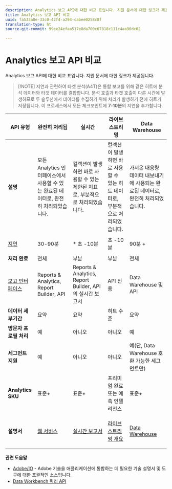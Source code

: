 ```yaml
---
description: Analytics 보고 API에 대한 비교 표입니다. 지원 문서에 대한 링크가 제공됩니다.
title: Analytics 보고 API 비교
uuid: fa533a8e-33c0-42f4-a294-cabee0258c8f
translation-type: ht
source-git-commit: 99ee24efaa517e8da700c67818c111c4aa90dc02

---
```



# Analytics 보고 API 비교

Analytics 보고 API에 대한 비교 표입니다. 지원 문서에 대한 링크가 제공됩니다.

> [!NOTE] 지연과 관련하여 타겟 분석(A4T)은 통합 보고를 위해 같은 히트에 분석 데이터와 타겟 데이터를 결합합니다. 분석 호출과 타겟 호출이 다른 시간에 발생하므로 두 솔루션에서 데이터를 수집하기 위해 처리가 발생하기 전에 히트가 저장됩니다. 이 프로세스에서 모든 체크포인트에 **7-10분**&#x200B;의 지연을 추가합니다.

<table id="table_7AF4FD678D494063ADF459B3CBC3EF3F"> 
 <thead> 
  <tr> 
   <th colname="col1" class="entry"> API 유형 </th> 
   <th colname="col2" class="entry"> 완전히 처리됨 </th> 
   <th colname="col3" class="entry"> 실시간 </th> 
   <th colname="col4" class="entry"> 라이브 스트리밍 </th> 
   <th colname="col5" class="entry"> Data Warehouse </th> 
  </tr> 
 </thead>
 <tbody> 
  <tr> 
   <td colname="col1"> <b>설명</b> </td> 
   <td colname="col2"> 모든 Analytics 인터페이스에서 사용할 수 있는 완료된 데이터로, 완전히 처리되었습니다. </td> 
   <td colname="col3"> 컬렉션이 발생하면 바로 사용할 수 있는 제한된 지표로, 부분적으로 처리되었습니다. </td> 
   <td colname="col4"> 컬렉션이 발생하면 바로 사용할 수 있는 히트 데이터로, 부분적으로 처리되었습니다. </td> 
   <td colname="col5"> 가져온 대용량 데이터 내보내기에 사용되는 완료된 데이터로, 완전히 처리되었습니다. </td> 
  </tr> 
  <tr> 
   <td colname="col1"> <p><a href="https://marketing.adobe.com/resources/help/en_US/analytics/whitepapers/analytics-data-availability.pdf"  > 지연</a> </p> </td> 
   <td colname="col2"> 30-90분 </td> 
   <td colname="col3"> * 초 -10분 </td> 
   <td colname="col4"> 초 -10분 </td> 
   <td colname="col5"> 90분 + </td> 
  </tr> 
  <tr> 
   <td colname="col1"> <b>처리 완료</b> </td> 
   <td colname="col2"> 전체 </td> 
   <td colname="col3"> 부분 </td> 
   <td colname="col4"> 부분 </td> 
   <td colname="col5"> 전체 </td> 
  </tr> 
  <tr> 
   <td colname="col1"> <a href="https://marketing.adobe.com/resources/help/ko_KR/reference/"  > 보고 인터페이스</a> </td> 
   <td colname="col2"> Reports &amp; Analytics, Report Builder, API </td> 
   <td colname="col3"> Reports &amp; Analytics, Report Builder, API의 실시간 보고서 </td> 
   <td colname="col4"> API 전용 </td> 
   <td colname="col5"> Data Warehouse 및 API </td> 
  </tr> 
  <tr> 
   <td colname="col1"> <b>데이터 세부기간</b> </td> 
   <td colname="col2"> 요약 </td> 
   <td colname="col3"> 요약 </td> 
   <td colname="col4"> 히트 수준 </td> 
   <td colname="col5"> 요약 </td> 
  </tr> 
  <tr> 
   <td colname="col1"> <b>방문자 프로필 처리</b> </td> 
   <td colname="col2"> 예 </td> 
   <td colname="col3"> 아니오 </td> 
   <td colname="col4"> 아니오 </td> 
   <td colname="col5"> 예 </td> 
  </tr> 
  <tr> 
   <td colname="col1"> <b>세그먼트 지원</b> </td> 
   <td colname="col2"> 예 </td> 
   <td colname="col3"> 아니오 </td> 
   <td colname="col4"> 아니오 </td> 
   <td colname="col5"> 예(단, Data Warehouse 호환 가능한 세그먼트만) </td> 
  </tr> 
  <tr> 
   <td colname="col1"> <b>Analytics SKU</b> </td> 
   <td colname="col2"> 표준+ </td> 
   <td colname="col3"> 표준+ </td> 
   <td colname="col4"> 프리미엄 완료 또는 예측 인텔리전스 </td> 
   <td colname="col5"> 표준+ </td> 
  </tr> 
  <tr> 
   <td colname="col1"> <b>설명서</b> </td> 
   <td colname="col2"> <p> <a href="https://marketing.adobe.com/developer/documentation/analytics-reporting-1-4/get-started%E2%80%8B"  > 웹 서비스</a> </p> </td> 
   <td colname="col3"> <p> <a href="https://marketing.adobe.com/developer/documentation/analytics-reporting-1-4/real-time"  > 실시간 보고서</a> </p> </td> 
   <td colname="col4"> <p> <a href="https://marketing.adobe.com/developer/documentation/analytics-live-stream/overview-1%E2%80%8B"  > 라이브 스트리밍 개요</a> </p> </td> 
   <td colname="col5"> <p><a href="https://marketing.adobe.com/resources/help/ko_KR/reference/data_warehouse.html"  > Data Warehouse</a> </p> </td> 
  </tr> 
 </tbody> 
</table>

**관련 도움말**

* [Adobe/IO](https://www.adobe.io/) - Adobe 기술을 애플리케이션에 통합하는 데 필요한 기술 설명서 및 도구에 대한 포괄적인 소스입니다.
* [Data Workbench 쿼리 API](https://marketing.adobe.com/developer/documentation/data-workbench-query-api/c-ins-qry-api)

